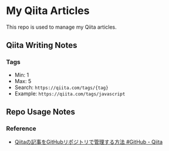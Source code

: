 # My Qiita Articles
This repo is used to manage my Qiita articles.

## Qiita Writing Notes

### Tags
* Min: 1
* Max: 5
* Search: `https://qiita.com/tags/{tag}`
* Example: `https://qiita.com/tags/javascript`

## Repo Usage Notes

### Reference
* [Qiitaの記事をGitHubリポジトリで管理する方法 #GitHub - Qiita](https://qiita.com/Qiita/items/32c79014509987541130)
